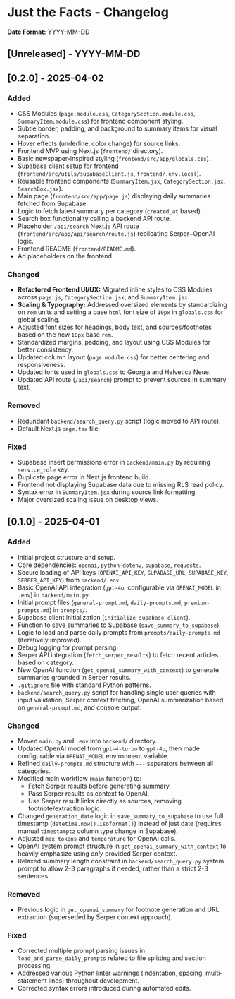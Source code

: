# Just the Facts - Changelog

**Date Format:** YYYY-MM-DD

## [Unreleased] - YYYY-MM-DD

## [0.2.0] - 2025-04-02

### Added
- CSS Modules (`page.module.css`, `CategorySection.module.css`, `SummaryItem.module.css`) for frontend component styling.
- Subtle border, padding, and background to summary items for visual separation.
- Hover effects (underline, color change) for source links.
- Frontend MVP using Next.js (`frontend/` directory).
- Basic newspaper-inspired styling (`frontend/src/app/globals.css`).
- Supabase client setup for frontend (`frontend/src/utils/supabaseClient.js`, `frontend/.env.local`).
- Reusable frontend components (`SummaryItem.jsx`, `CategorySection.jsx`, `SearchBox.jsx`).
- Main page (`frontend/src/app/page.js`) displaying daily summaries fetched from Supabase.
- Logic to fetch latest summary per category (`created_at` based).
- Search box functionality calling a backend API route.
- Placeholder `/api/search` Next.js API route (`frontend/src/app/api/search/route.js`) replicating Serper+OpenAI logic.
- Frontend README (`frontend/README.md`).
- Ad placeholders on the frontend.

### Changed
- **Refactored Frontend UI/UX:** Migrated inline styles to CSS Modules across `page.js`, `CategorySection.jsx`, and `SummaryItem.jsx`.
- **Scaling & Typography:** Addressed oversized elements by standardizing on `rem` units and setting a base `html` font size of `10px` in `globals.css` for global scaling.
- Adjusted font sizes for headings, body text, and sources/footnotes based on the new `10px` base `rem`.
- Standardized margins, padding, and layout using CSS Modules for better consistency.
- Updated column layout (`page.module.css`) for better centering and responsiveness.
- Updated fonts used in `globals.css` to Georgia and Helvetica Neue.
- Updated API route (`/api/search`) prompt to prevent sources in summary text.

### Removed
- Redundant `backend/search_query.py` script (logic moved to API route).
- Default Next.js `page.tsx` file.

### Fixed
- Supabase insert permissions error in `backend/main.py` by requiring `service_role` key.
- Duplicate page error in Next.js frontend build.
- Frontend not displaying Supabase data due to missing RLS read policy.
- Syntax error in `SummaryItem.jsx` during source link formatting.
- Major oversized scaling issue on desktop views.

## [0.1.0] - 2025-04-01

### Added
- Initial project structure and setup.
- Core dependencies: `openai`, `python-dotenv`, `supabase`, `requests`.
- Secure loading of API keys (`OPENAI_API_KEY`, `SUPABASE_URL`, `SUPABASE_KEY`, `SERPER_API_KEY`) from `backend/.env`.
- Basic OpenAI API integration (`gpt-4o`, configurable via `OPENAI_MODEL` in `.env`) in `backend/main.py`.
- Initial prompt files (`general-prompt.md`, `daily-prompts.md`, `premium-prompts.md`) in `prompts/`.
- Supabase client initialization (`initialize_supabase_client`).
- Function to save summaries to Supabase (`save_summary_to_supabase`).
- Logic to load and parse daily prompts from `prompts/daily-prompts.md` (iteratively improved).
- Debug logging for prompt parsing.
- Serper API integration (`fetch_serper_results`) to fetch recent articles based on category.
- New OpenAI function (`get_openai_summary_with_context`) to generate summaries grounded in Serper results.
- `.gitignore` file with standard Python patterns.
- `backend/search_query.py` script for handling single user queries with input validation, Serper context fetching, OpenAI summarization based on `general-prompt.md`, and console output.

### Changed
- Moved `main.py` and `.env` into `backend/` directory.
- Updated OpenAI model from `gpt-4-turbo` to `gpt-4o`, then made configurable via `OPENAI_MODEL` environment variable.
- Refined `daily-prompts.md` structure with `---` separators between all categories.
- Modified main workflow (`main` function) to:
    - Fetch Serper results before generating summary.
    - Pass Serper results as context to OpenAI.
    - Use Serper result links directly as sources, removing footnote/extraction logic.
- Changed `generation_date` logic in `save_summary_to_supabase` to use full timestamp (`datetime.now().isoformat()`) instead of just date (requires manual `timestamptz` column type change in Supabase).
- Adjusted `max_tokens` and `temperature` for OpenAI calls.
- OpenAI system prompt structure in `get_openai_summary_with_context` to heavily emphasize using *only* provided Serper context.
- Relaxed summary length constraint in `backend/search_query.py` system prompt to allow 2-3 paragraphs if needed, rather than a strict 2-3 sentences.

### Removed
- Previous logic in `get_openai_summary` for footnote generation and URL extraction (superseded by Serper context approach).

### Fixed
- Corrected multiple prompt parsing issues in `load_and_parse_daily_prompts` related to file splitting and section processing.
- Addressed various Python linter warnings (indentation, spacing, multi-statement lines) throughout development.
- Corrected syntax errors introduced during automated edits. 